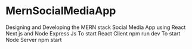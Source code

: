 # MernSocialMediaApp
Designing and Developing the MERN stack Social Media App using React Next js and Node Express Js
To start React Client npm run dev
To start Node Server npm start
